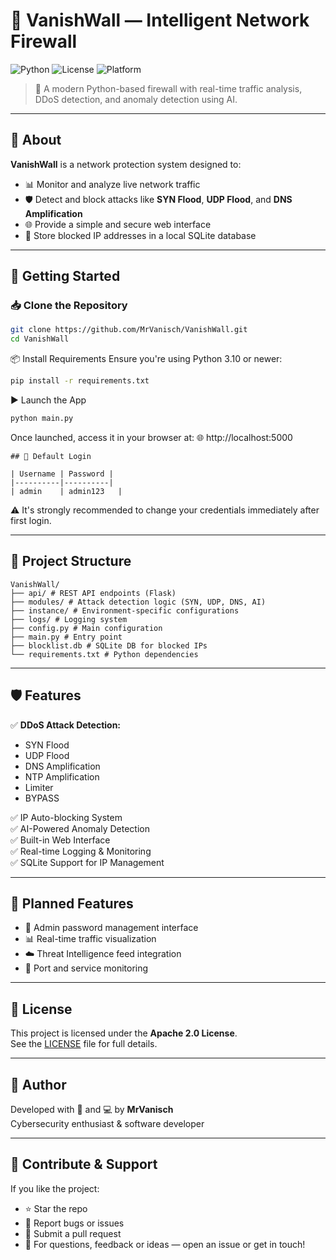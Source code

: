 # 🧱 VanishWall — Intelligent Network Firewall

![Python](https://img.shields.io/badge/Python-3.10+-blue.svg)
![License](https://img.shields.io/badge/License-Apache%202.0-green.svg)
![Platform](https://img.shields.io/badge/Platform-Linux%20%7C%20Windows-lightgrey.svg)

> 🚨 A modern Python-based firewall with real-time traffic analysis, DDoS detection, and anomaly detection using AI.

---

## 🧠 About

**VanishWall** is a network protection system designed to:
- 📊 Monitor and analyze live network traffic
- 🛡️ Detect and block attacks like **SYN Flood**, **UDP Flood**, and **DNS Amplification**
- 🌐 Provide a simple and secure web interface
- 🧾 Store blocked IP addresses in a local SQLite database

---

## 🚀 Getting Started

### 📥 Clone the Repository

```bash
git clone https://github.com/MrVanisch/VanishWall.git
cd VanishWall
```
📦 Install Requirements
Ensure you're using Python 3.10 or newer:
```bash
pip install -r requirements.txt
```
▶️ Launch the App
```bash
python main.py
```
Once launched, access it in your browser at:
🌐 http://localhost:5000
```
## 🔐 Default Login

| Username | Password |
|----------|----------|
| admin    | admin123   |
```
⚠️ It's strongly recommended to change your credentials immediately after first login.

---
## 🧩 Project Structure
```
VanishWall/
├── api/ # REST API endpoints (Flask)
├── modules/ # Attack detection logic (SYN, UDP, DNS, AI)
├── instance/ # Environment-specific configurations
├── logs/ # Logging system
├── config.py # Main configuration
├── main.py # Entry point
├── blocklist.db # SQLite DB for blocked IPs
└── requirements.txt # Python dependencies
```
---

## 🛡️ Features

✅ **DDoS Attack Detection:**
- SYN Flood  
- UDP Flood  
- DNS Amplification
- NTP Amplification
- Limiter
- BYPASS

✅ IP Auto-blocking System  
✅ AI-Powered Anomaly Detection  
✅ Built-in Web Interface  
✅ Real-time Logging & Monitoring  
✅ SQLite Support for IP Management  

---

## 🔮 Planned Features

- 🔐 Admin password management interface  
- 📊 Real-time traffic visualization  
- ☁️ Threat Intelligence feed integration  
- 📡 Port and service monitoring  

---

## 📜 License

This project is licensed under the **Apache 2.0 License**.  
See the [LICENSE](LICENSE) file for full details.

---

## 👤 Author

Developed with 🧠 and 💻 by **MrVanisch**  
Cybersecurity enthusiast & software developer

---

## 🙌 Contribute & Support

If you like the project:

- ⭐ Star the repo  
- 🐛 Report bugs or issues  
- 🤝 Submit a pull request  
- 💬 For questions, feedback or ideas — open an issue or get in touch!
